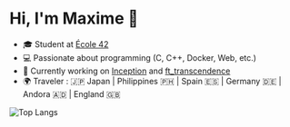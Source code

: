 # Hi, I'm Maxime 👋

- 🎓 Student at [École 42](https://profile.intra.42.fr/users/mechard)
- 💻 Passionate about programming (C, C++, Docker, Web, etc.)
- 🚀 Currently working on [Inception](https://github.com/Mechard-Organization/Projects/tree/main/In_progress/Inception) and [ft_transcendence](https://github.com/Mechard-Organization/Ft_transcendence/tree/main)
- 🌍 Traveler : 🇯🇵 Japan | Philippines 🇵🇭 | Spain 🇪🇸 | Germany 🇩🇪 | Andora 🇦🇩 | England 🇬🇧

![Top Langs](https://github-readme-stats.vercel.app/api/top-langs/?username=M2000-fr&layout=compact&theme=dark)

<!--
**M2000-fr/M2000-fr** is a ✨ _special_ ✨ repository because its `README.md` (this file) appears on your GitHub profile.

Here are some ideas to get you started:

- 🔭 I’m currently working on ...
- 🌱 I’m currently learning ...
- 👯 I’m looking to collaborate on ...
- 🤔 I’m looking for help with ...
- 💬 Ask me about ...
- 📫 How to reach me: ...
- 😄 Pronouns: ...
- ⚡ Fun fact: ...
-->
